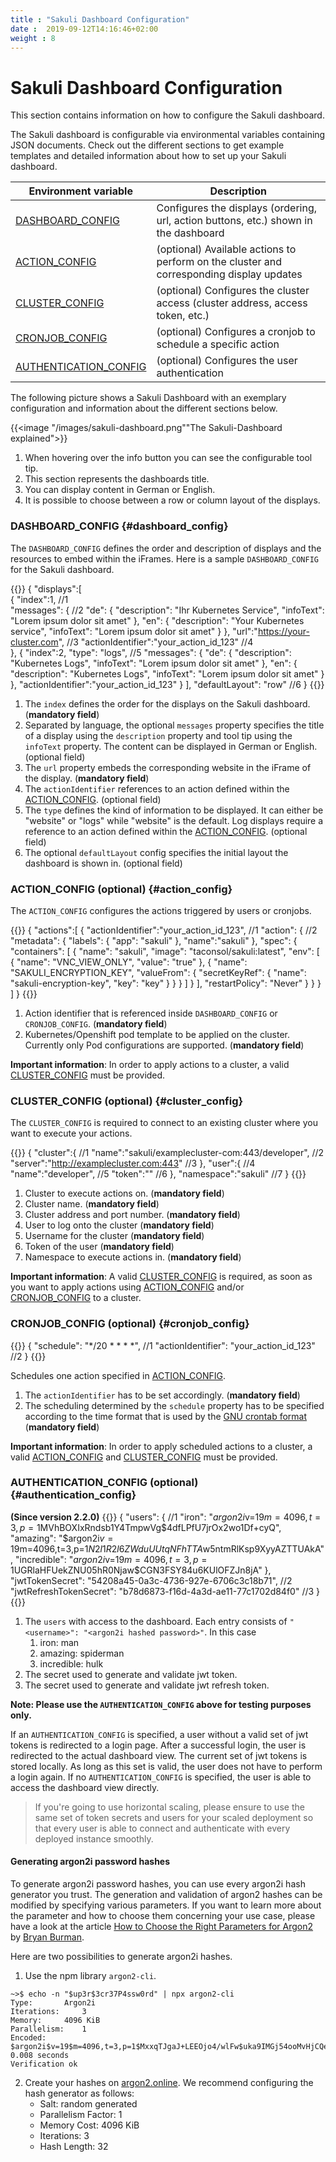 ```yaml
---
title : "Sakuli Dashboard Configuration"
date :  2019-09-12T14:16:46+02:00
weight : 8
---
```


# Sakuli Dashboard Configuration

This section contains information on how to configure the Sakuli dashboard.

The Sakuli dashboard is configurable via environmental variables containing JSON documents.
Check out the different sections to get example templates and detailed information about how to set up your 
Sakuli dashboard.

| Environment variable                            | Description                                                                              |
|-------------------------------------------------|------------------------------------------------------------------------------------------|
| [DASHBOARD_CONFIG](#dashboard_config)           | Configures the displays (ordering, url, action buttons, etc.) shown in the dashboard     |
| [ACTION_CONFIG](#action_config)                 | (optional) Available actions to perform on the cluster and corresponding display updates |
| [CLUSTER_CONFIG](#cluster_config)               | (optional) Configures the cluster access (cluster address, access token, etc.)           |
| [CRONJOB_CONFIG](#cronjob_config)               | (optional) Configures a cronjob to schedule a specific action                            |
| [AUTHENTICATION_CONFIG](#authentication_config) | (optional) Configures the user authentication                                            |
 
The following picture shows a Sakuli Dashboard with an exemplary configuration and information about the different sections below.
 
{{<image "/images/sakuli-dashboard.png""The Sakuli-Dashboard explained">}} 

1. When hovering over the info button you can see the configurable tool tip.
2. This section represents the dashboards title.
3. You can display content in German or English.
4. It is possible to choose between a row or column layout of the displays.

 
### DASHBOARD_CONFIG {#dashboard_config}

The `DASHBOARD_CONFIG` defines the order and description of displays and the resources to embed within the iFrames.
Here is a sample `DASHBOARD_CONFIG` for the Sakuli dashboard. 

{{<highlight javascript>}}
{
   "displays":[                                                         
      {
         "index":1,                                                         //1                           
         "messages": {                                                      //2
             "de": {
                "description": "Ihr Kubernetes Service",
                "infoText": "Lorem ipsum dolor sit amet"
             },
             "en": {
                "description": "Your Kubernetes service",
                "infoText": "Lorem ipsum dolor sit amet"
             }
         },
         "url":"https://your-cluster.com",                                         //3
         "actionIdentifier":"your_action_id_123"                                   //4         
      },
      {
         "index":2,
         "type": "logs",                                                           //5
         "messages": {
             "de": {
                "description": "Kubernetes Logs",
                "infoText": "Lorem ipsum dolor sit amet"
             },
             "en": {
                "description": "Kubernetes Logs",
                "infoText": "Lorem ipsum dolor sit amet"
             }
         },
         "actionIdentifier":"your_action_id_123"
      }
   ],
   "defaultLayout": "row"                                                           //6
}
{{</highlight>}}


1. The `index` defines the order for the displays on the Sakuli dashboard. (**mandatory field**)
2. Separated by language, the optional `messages` property specifies the title of a display using the `description` property and tool tip using the `infoText`
property. The content can be displayed in German or English. (optional field)
3. The `url` property embeds the corresponding website in the iFrame of the display. (**mandatory field**)
4. The `actionIdentifier` references to an action defined within the [ACTION_CONFIG](#action_config). (optional field)
5. The `type` defines the kind of information to be displayed. It can either be "website" or "logs" while "website" is the default. Log displays require a reference to an action defined within the [ACTION_CONFIG](#action_config). (optional field)
6. The optional `defaultLayout` config specifies the initial layout the dashboard is shown in. (optional field)

### ACTION_CONFIG (optional) {#action_config}

The `ACTION_CONFIG` configures the actions triggered by users or cronjobs.

{{<highlight javascript>}}
{
   "actions":[
      {
         "actionIdentifier":"your_action_id_123",    //1
         "action": {                                 //2
            "metadata": {
              "labels": {
                "app": "sakuli"
              },
              "name":"sakuli"
            },
            "spec": {
              "containers": [
                {
                  "name": "sakuli",
                  "image": "taconsol/sakuli:latest",
                  "env": [
                    {
                      "name": "VNC_VIEW_ONLY",
                      "value": "true"
                    },
                    {
                      "name": "SAKULI_ENCRYPTION_KEY",
                      "valueFrom": {
                        "secretKeyRef": {
                          "name": "sakuli-encryption-key",
                          "key": "key"
                        }
                      }
                    }
                  ]
                }
              ],
              "restartPolicy": "Never"
            }
         }
      }
   ]
}
{{</highlight>}}

1. Action identifier that is referenced inside `DASHBOARD_CONFIG` or `CRONJOB_CONFIG`. (**mandatory field**)
2. Kubernetes/Openshift pod template to be applied on the cluster. Currently only Pod configurations are supported. (**mandatory field**)

**Important information**: In order to apply actions to a cluster, a valid [CLUSTER_CONFIG](#cluster_config) must be provided.

### CLUSTER_CONFIG (optional) {#cluster_config}

The `CLUSTER_CONFIG` is required to connect to an existing cluster where you want to execute your actions.

{{<highlight javascript>}}
{
   "cluster":{                                              //1
      "name":"sakuli/examplecluster-com:443/developer",     //2           
      "server":"http://examplecluster.com:443"              //3
   },
   "user":{                                                 //4
      "name":"developer",                                   //5
      "token":"<login-token>"                               //6
   },
   "namespace":"sakuli"                                     //7
}
{{</highlight>}}

1. Cluster to execute actions on. (**mandatory field**)
2. Cluster name. (**mandatory field**)
3. Cluster address and port number. (**mandatory field**)
4. User to log onto the cluster (**mandatory field**)
5. Username for the cluster (**mandatory field**)
6. Token of the user (**mandatory field**)
7. Namespace to execute actions in. (**mandatory field**)

**Important information**: A valid [CLUSTER_CONFIG](#cluster_config) is required, as soon as you want to apply actions using 
[ACTION_CONFIG](#action_config) and/or [CRONJOB_CONFIG](#cronjob_config) to a cluster.

### CRONJOB_CONFIG (optional) {#cronjob_config}
{{<highlight javascript>}}
{
    "schedule": "*/20 * * * *",                             //1
    "actionIdentifier": "your_action_id_123"                //2
}
{{</highlight>}}

Schedules one action specified in [ACTION_CONFIG](#action_config).
1. The `actionIdentifier` has to be set accordingly. (**mandatory field**)
2. The scheduling determined by the `schedule` property
has to be specified according to the time format
that is used by the [GNU crontab format](https://www.gnu.org/software/mcron/manual/html_node/Crontab-file.html) (**mandatory field**) 

**Important information**: In order to apply scheduled actions to a cluster, a valid [ACTION_CONFIG](#action_config) and [CLUSTER_CONFIG](#cluster_config) must be provided.

### AUTHENTICATION_CONFIG (optional) {#authentication_config} 
**(Since version 2.2.0)**
{{<highlight javascript>}}
{
  "users": {                                                                                        //1
    "iron": "$argon2i$v=19$m=4096,t=3,p=1$MVhBOXIxRndsb1Y4TmpwVg$4dfLPfU7jrOx2wo1Df+cyQ",
    "amazing": "$argon2i$v=19$m=4096,t=3,p=1$N2l1R2l6ZWduUUtqNFhTTA$w5ntmRlKsp9XyyAZTTUAkA",
    "incredible": "$argon2i$v=19$m=4096,t=3,p=1$UGRlaHFUekZNU05hR0Njaw$CGN3FSY84u6KUlOFZJn8jA"
  },
  "jwtTokenSecret": "54208a45-0a3c-4736-927e-6706c3c18b71",                                         //2
  "jwtRefreshTokenSecret": "b78d6873-f16d-4a3d-ae11-77c1702d84f0"                                   //3
}
{{</highlight>}}

1. The `users` with access to the dashboard. Each entry consists of `"<username>": "<argon2i hashed password>"`. In this case
   1. iron: man
   2. amazing: spiderman
   3. incredible: hulk
2. The secret used to generate and validate jwt token.
3. The secret used to generate and validate jwt refresh token.

**Note: Please use the `AUTHENTICATION_CONFIG` above for testing purposes only.**  

If an `AUTHENTICATION_CONFIG` is specified, a user without a valid set of jwt tokens is redirected to a login page. After a
successful login, the user is redirected to the actual dashboard view. The current set of jwt tokens is stored locally.
As long as this set is valid, the user does not have to perform a login again. 
If no `AUTHENTICATION_CONFIG` is specified, the user is able to access the dashboard view directly.

> If you're going to use horizontal scaling, please ensure to use the same set of token secrets and users for your scaled
> deployment so that every user is able to connect and authenticate with every deployed instance smoothly.

#### Generating argon2i password hashes
To generate argon2i password hashes, you can use every argon2i hash generator you trust. The generation and validation of
argon2 hashes can be modified by specifying various parameters. If you want to learn more about the parameter and how to
choose them concerning your use case, please have a look at the article 
<a href="https://www.twelve21.io/how-to-choose-the-right-parameters-for-argon2" target="_blank">How to Choose the Right Parameters for Argon2</a>
by <a href="https://www.twelve21.io/author/bryan-burman/" target="_blank">Bryan Burman</a>.

Here are two possibilities to generate argon2i hashes.
1. Use the npm library `argon2-cli`.
```
~>$ echo -n "$up3r$3cr37P4ssw0rd" | npx argon2-cli
Type: 		Argon2i
Iterations: 	3
Memory: 	4096 KiB
Parallelism: 	1
Encoded: 	$argon2i$v=19$m=4096,t=3,p=1$MxxqTJgaJ+LEEOjo4/wlFw$uka9IMGj54ooMvHjCQeRuig9yY/hcnCK6Kly5s2ohZI
0.008 seconds
Verification ok
```
2. Create your hashes on <a href="https://argon2.online/" target="_blank">argon2.online</a>. We recommend configuring the hash generator as follows:
   - Salt: random generated
   - Parallelism Factor: 1
   - Memory Cost: 4096 KiB
   - Iterations: 3
   - Hash Length: 32